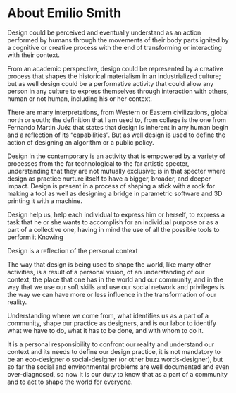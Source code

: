 # About Emilio Smith

Design could be perceived and eventually understand as an action performed by humans through the movements of their body parts ignited by a cognitive or creative process with the end of transforming or interacting with their context.

From an academic perspective, design could be represented by a creative process that shapes the historical materialism in an industrialized culture; but as well design could be a performative activity that could allow any person in any culture to express themselves through interaction with others, human or not human, including his or her context.

There are many interpretations, from Western or Eastern civilizations, global north or south; the definition that I am used to, from college is the one from Fernando Martin Juéz that states that design is inherent in any human begin and a reflection of its “capabilities”. But as well design is used to define the action of designing an algorithm or a public policy.

Design in the contemporary is an activity that is empowered by a variety of processes from the far technological to the far artistic specter, understanding that they are not mutually exclusive; is in that specter where design as practice nurture itself to have a bigger, broader, and deeper impact. Design is present in a process of shaping a stick with a rock for making a tool as well as designing a bridge in parametric software and 3D printing it with a machine.

Design help us, help each individual to express him or herself, to express a task that he or she wants to accomplish for an individual purpose or as a part of a collective one, having in mind the use of all the possible tools to perform it
Knowing

Design is a reflection of the personal context

The way that design is being used to shape the world, like many other activities, is a result of a personal vision, of an understanding of our context, the place that one has in the world and our community, and in the way that we use our soft skills and use our social network and privileges is the way we can have more or less influence in the transformation of our reality.

Understanding where we come from, what identifies us as a part of a community, shape our practice as designers, and is our labor to identify what we have to do, what it has to be done, and with whom to do it.

It is a personal responsibility to confront our reality and understand our context and its needs to define our design practice, it is not mandatory to be an eco-designer o social-designer (or other buzz words-designer), but so far the social and environmental problems are well documented and even over-diagnosed, so now it is our duty to know that as a part of a community and to act to shape the world for everyone.
